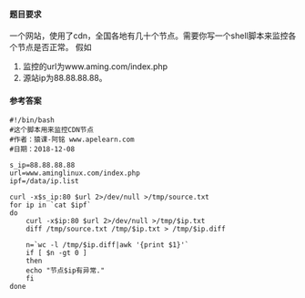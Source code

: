 #### 题目要求
一个网站，使用了cdn，全国各地有几十个节点。需要你写一个shell脚本来监控各个节点是否正常。
假如
1. 监控的url为www.aming.com/index.php
2. 源站ip为88.88.88.88。

#### 参考答案
```
#!/bin/bash
#这个脚本用来监控CDN节点
#作者：猿课-阿铭 www.apelearn.com
#日期：2018-12-08

s_ip=88.88.88.88
url=www.aminglinux.com/index.php
ipf=/data/ip.list

curl -x$s_ip:80 $url 2>/dev/null >/tmp/source.txt
for ip in `cat $ipf`
do
    curl -x$ip:80 $url 2>/dev/null >/tmp/$ip.txt
    diff /tmp/source.txt /tmp/$ip.txt > /tmp/$ip.diff

    n=`wc -l /tmp/$ip.diff|awk '{print $1}'`
    if [ $n -gt 0 ]
    then
	echo "节点$ip有异常."
    fi
done

```
